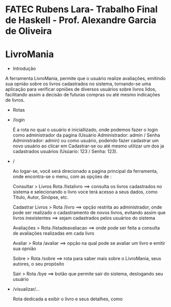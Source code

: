 # FATEC Rubens Lara- Trabalho Final de Haskell - Prof. Alexandre Garcia de Oliveira
# LivroMania 

* Introdução

 A ferramenta LivroMania, permite que o usuário realize avaliações, emitindo sua opnião sobre os livros cadastrados no sistema, tornando-se uma aplicação para verificar opniões de diversos usuários sobre livros lidos, facilitando assim a decisão de futuras compras ou até mesmo indicações de livros.

* Rotas
 
 * /login
 
    É a rota no qual o usuário é iniciallizado, onde podemos fazer o login como administrador da pagina (Usuário Administrador: admin / Senha Administrador: admin) ou como usuário, podendo fazer cadastrar um novo usuário ao clicar em Cadastrar-se ou até mesmo utilizar um dos ja cadastrados usuários (Usúario: 123 / Senha: 123).
    

* /

   Ao logar-se, você será direcionado a pagina principal da ferramenta, onde encontra-se o menu, com as opções de : 
   
    Consultar > Livros Rota /listalivro ==> consulta os livros cadastrados no sistema e selecionando o livro voce terá acesso a seus          dados, como Título, Autor, Sinópse, etc.
    
    Cadastrar Livros > Rota /livro ==> opção restrita ao administrador, onde pode ser realizado o cadastramento de novos livros,             evitando assim que livros inexistentes ==> sejam cadastrados pelos usuários do sistema
    
    Avaliações > Rota /listadeavaliacao ==> onde pode ser feita a consulta de avaliações realizadas em cada livro
    
    Avaliar > Rota /avaliar ==> opção na qual pode se avaliar um livro e emitir sua opnião
    
    Sobre > Rota /sobre ==> rota para saber mais sobre o LivroMania, seus autores, o seu propósito
    
    Sair > Rota /bye ==> botão que permite sair do sistema, deslogando seu usuário

* /visualizar/...

   Rota dedicada a exibir o livro e seus detalhes, como

    
    

